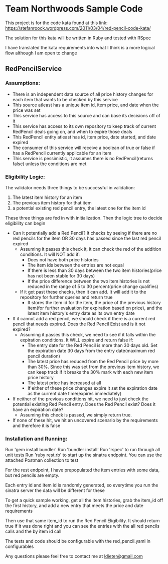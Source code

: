 # Team Northwoods Sample Code

This project is for the code kata found at this link:
https://stefanroock.wordpress.com/2011/03/04/red-pencil-code-kata/

The solution for this kata will be written in Ruby and tested with RSpec

I have translated the kata requirements into what I think is a more logical flow although I am open to change


## RedPencilService

### Assumptions:

- There is an independent data source of all price history changes for each item that wants to be checked by this service
- This source atleast has a unique item id, item price, and date when the price was set
- This service has access to this source and can base its decisions off of it
- This service has access to its own repository to keep track of current RedPencil deals going on, and when to expire those deals
- This RedPencil entity atleast has id, item price, date started, and date expired
- The consumer of this service will receive a boolean of true or false if has a RedPencil currently applicable for an item
- This service is pessimistic, it assumes there is no RedPencil(returns false) unless the conditions are met

### Eligibility Logic:

The validator needs three things to be successful in validation: 
  1) The latest item history for an item
  2) The previous item history for that item
  3) a potential existing red pencil entry, the latest one for the item id

These three things are fed in with initialization. Then the logic tree to decide eligibility can begin

  - Can it potentially add a Red Pencil? It checks by seeing if there are no red pencils for the item OR 30 days has passed since the last red pencil expired
    - Assuming it passes this check it, it can check the red of the addition conditions. It will NOT add if:
      - Does not have both price histories
      - The item ids between the entries are not equal
      - If there is less than 30 days between the two item histories(price has not been stable for 30 days)
      - If the price difference between the two item histories is not reduced in the range of 5 to 30 percent(price change qualifies)
    - If it got past these checks, then it can add. It will add it to the repository for further queries and return true
      - It stores the item id for the item, the price of the previous history item(for further evaluation for expiration based on price), and the latest item history's entry date as its own entry date
  - If it cannot add a red pencil, we should check if there is a current red pencil that needs expired. Does the Red Pencil Exist and is it not expired?
    - Assuming it passes this check, we need to see if it falls within the expiration conditions. It WILL expire and return false if:
      - The entry date for the Red Pencil is more than 30 days old. Set the expiration date 30 days from the entry date(maximum red pencil duration)
      - The latest price has reduced from the Red Pencil price by more than 30%. Since this was set from the previous item history, we can keep track if it breaks the 30% mark with each new item price history
      - The latest price has increased at all
      - If either of these price changes expire it set the expiration date as the current date time(expires immediately)
  - If neither of the previous conditions hit, we need to just check the potential existing Red Pencil entry. Does the Red Pencil exist? Does it have an expiration date?
    - Assuming this check is passed, we simply return true.
  - If none of these hit, we hit an uncovered scenario by the requirements and therefore it is false
     

### Installation and Running:

Run 'gem install bundler'
Run 'bundler install'
Run 'rspec' to run through all unit tests
Run 'ruby rest.rb' to start up the sinatra endpoint. You can use the attached Postman collection to test

For the rest endpoint, I have prepopulated the item entries with some data, but red pencils are empty.

Each entry id and item id is randomly generated, so everytime you run the sinatra server the data will be different for these

To get a quick sample working, get all the item histories, grab the item_id off the first history, and add a new entry that meets the price and date requirements

Then use that same item_id to run the Red Pencil Eligibility. It should return true if it was done right and you can see the entries with the all red pencils calls and the by item id call


The tests and code should be configurable with the red_pencil.yaml in configurables

Any questions please feel free to contact me at ldieter@gmail.com